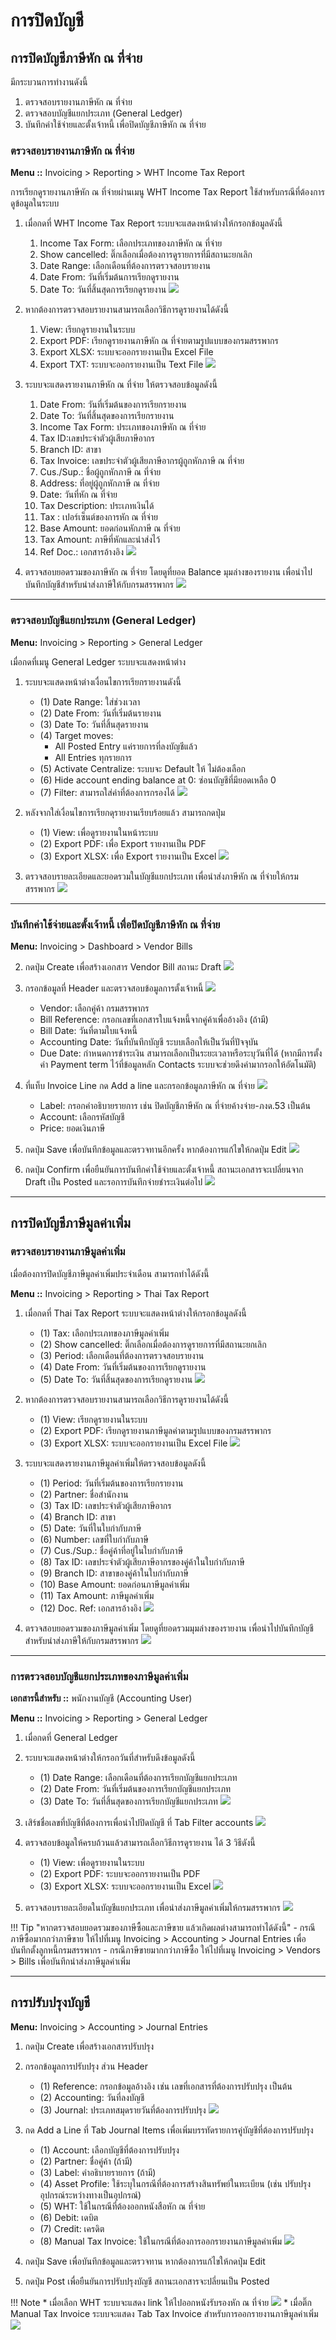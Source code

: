 # การปิดบัญชี

## การปิดบัญชีภาษีหัก ณ ที่จ่าย

มีกระบวนการทำงานดังนี้

1. ตรวจสอบรายงานภาษีหัก ณ ที่จ่าย
2. ตรวจสอบบัญชีแยกประเภท (General Ledger)
3. บันทึกค่าใช้จ่ายและตั้งเจ้าหนี้ เพื่อปิดบัญชีภาษีหัก ณ ที่จ่าย

### ตรวจสอบรายงานภาษีหัก ณ ที่จ่าย

**Menu ::** Invoicing > Reporting > WHT Income Tax Report 

การเรียกดูรายงานภาษีหัก ณ ที่จ่ายผ่านเมนู WHT Income Tax Report ใช้สำหรับกรณีที่ต้องการดูข้อมูลในระบบ

1. เมื่อกดที่ WHT Income Tax Report ระบบจะแสดงหน้าต่างให้กรอกข้อมูลดังนี้
    1. Income Tax Form: เลือกประเภทของภาษีหัก ณ ที่จ่าย
    2. Show cancelled: ติ๊กเลือกเมื่อต้องการดูรายการที่มีสถานะยกเลิก
    3. Date Range: เลือกเดือนที่ต้องการตรวจสอบรายงาน
    4. Date From: วันที่เริ่มต้นการเรียกดูรายงาน
    5. Date To: วันที่สิ้นสุดการเรียกดูรายงาน
    ![](img/whtjv_1.png)

2. หากต้องการตรวจสอบรายงานสามารถเลือกวิธีการดูรายงานได้ดังนี้
    1. View: เรียกดูรายงานในระบบ
    2. Export PDF: เรียกดูรายงานภาษีหัก ณ ที่จ่ายตามรูปแบบของกรมสรรพากร
    3. Export XLSX: ระบบจะออกรายงานเป็น Excel File
    4. Export TXT: ระบบจะออกรายงานเป็น Text File 
![](img/whtjv_4.png)

3. ระบบจะแสดงรายงานภาษีหัก ณ ที่จ่าย ให้ตรวจสอบข้อมูลดังนี้
    1. Date From: วันที่เริ่มต้นของการเรียกรายงาน
    2. Date To: วันที่สิ้นสุดของการเรียกรายงาน
    3. Income Tax Form: ประเภทของภาษีหัก ณ ที่จ่าย
    4. Tax ID:เลขประจำตัวผู้เสียภาษีอากร
    5. Branch ID: สาขา
    6. Tax Invoice: เลขประจำตัวผู้เสียภาษีอากรผู้ถูกหักภาษี ณ ที่จ่าย          
    7. Cus./Sup.: ชื่อผู้ถูกหักภาษี ณ ที่จ่าย
    8. Address: ที่อยู่ผู้ถูกหักภาษี ณ ที่จ่าย
    9. Date: วันที่หัก ณ ที่จ่าย
    10. Tax Description: ประเภทเงินได้
    11. Tax : เปอร์เซ็นต์ของการหัก ณ ที่จ่าย
    12. Base Amount: ยอดก่อนหักภาษี ณ ที่จ่าย
    13. Tax Amount: ภาษีที่หักและนำส่งไว้
    14. Ref Doc.: เอกสารอ้างอิง
    ![](img/whtjv_2.png)    

4. ตรวจสอบยอดรวมของภาษีหัก ณ ที่จ่าย โดยดูที่ยอด Balance มุมล่างของรายงาน เพื่อนำไปบันทึกบัญชีสำหรับนำส่งภาษีให้กับกรมสรรพากร
![](img/whtjv_3.png)

---

### ตรวจสอบบัญชีแยกประเภท (General Ledger)

**Menu:** Invoicing > Reporting > General Ledger

เมื่อกดที่เมนู General Ledger ระบบจะแสดงหน้าต่าง

1. ระบบจะแสดงหน้าต่างเงื่อนไขการเรียกรายงานดังนี้
    * (1) Date Range: ใส่ช่วงเวลา
    * (2) Date From: วันที่เริ่มต้นรายงาน
    * (3) Date To: วันที่สิ้นสุดรายงาน
    * (4) Target moves: 
        - All Posted Entry แค่รายการที่ลงบัญชีแล้ว
        - All Entries ทุกรายการ
    * (5) Activate Centralize: ระบบจะ Default ให้ ไม่ต้องเลือก
    * (6) Hide account ending balance at 0: ซ่อนบัญชีที่มียอดเหลือ 0
    * (7) Filter: สามารถใส่ค่าที่ต้องการกรองได้
![](img/gl_1.png)

2. หลังจากใส่เงื่อนไขการเรียกดุรายงานเรียบร้อยแล้ว สามารถกดปุ่ม
    * (1) View: เพื่อดูรายงานในหน้าระบบ
    * (2) Export PDF: เพื่อ Export รายงานเป็น PDF
    * (3) Export XLSX: เพื่อ Export รายงานเป็น Excel
![](img/gl_2.png)

3. ตรวจสอบรายละเอียดและยอดรวมในบัญชีแยกประเภท เพื่อนำส่งภาษีหัก ณ ที่จ่ายให้กรมสรรพากร
![](img/acc_gl_report_3.png)

---

### บันทึกค่าใช้จ่ายและตั้งเจ้าหนี้ เพื่อปิดบัญชีภาษีหัก ณ ที่จ่าย

**Menu:** Invoicing > Dashboard > Vendor Bills

2. กดปุ่ม Create เพื่อสร้างเอกสาร Vendor Bill สถานะ Draft
![](img/acc_0-2.png)

3. กรอกข้อมูลที่ Header และตรวจสอบข้อมูลการตั้งเจ้าหนี้
![](img/acc_wht_iv_1.png)
    * Vendor: เลือกคู่ค้า กรมสรรพากร
    * Bill Reference: กรอกเลขที่เอกสารใบแจ้งหนี้จากคู่ค้าเพื่ออ้างอิง (ถ้ามี)
    * Bill Date: วันที่ตามใบแจ้งหนี้
    * Accounting Date: วันที่บันทึกบัญชี ระบบเลือกให้เป็นวันที่ปัจจุบัน
    * Due Date: กำหนดการชำระเงิน สามารถเลือกเป็นระยะเวลาหรือระบุวันที่ได้ (หากมีการตั้งค่า Payment term ไว้ที่ข้อมูลหลัก Contacts ระบบจะช่วยดึงค่ามากรอกให้อัตโนมัติ)
     
4. ที่แท็บ Invoice Line กด Add a line และกรอกข้อมูลภาษีหัก ณ ที่จ่าย
![](img/acc_wht_iv_2.png)
    * Label: กรอกคำอธิบายรายการ เช่น ปิดบัญชีภาษีหัก ณ ที่จ่ายค้างจ่าย-ภงด.53 เป็นต้น
    * Account: เลือกรหัสบัญชี
    * Price: ยอดเงินภาษี

5. กดปุ่ม Save เพื่อบันทึกข้อมูลและตรวจทานอีกครั้ง หากต้องการแก้ไขให้กดปุ่ม Edit
![](img/acc_wht_iv_3.png)

6. กดปุ่ม Confirm เพื่อยืนยันการบันทึกค่าใช้จ่ายและตั้งเจ้าหนี้ สถานะเอกสารจะเปลี่ยนจาก Draft เป็น Posted และรอการบันทึกจ่ายชำระเงินต่อไป
![](img/acc_wht_iv_4.png)


---

## การปิดบัญชีภาษีมูลค่าเพิ่ม

### ตรวจสอบรายงานภาษีมูลค่าเพิ่ม 

เมื่อต้องการปิดบัญชีภาษีมูลค่าเพิ่มประจำเดือน สามารถทำได้ดังนี้

**Menu ::** Invoicing > Reporting > Thai Tax Report  

1. เมื่อกดที่ Thai Tax Report ระบบจะแสดงหน้าต่างให้กรอกข้อมูลดังนี้
    * (1) Tax: เลือกประเภทของภาษีมูลค่าเพิ่ม
    * (2) Show cancelled: ติ๊กเลือกเมื่อต้องการดูรายการที่มีสถานะยกเลิก
    * (3) Period: เลือกเดือนที่ต้องการตรวจสอบรายงาน
    * (4) Date From: วันที่เริ่มต้นของการเรียกดูรายงาน
    * (5) Date To: วันที่สิ้นสุดของการเรียกดูรายงาน
    ![](img/vat_1.png)

2. หากต้องการตรวจสอบรายงานสามารถเลือกวิธีการดูรายงานได้ดังนี้
    * (1) View: เรียกดูรายงานในระบบ
    * (2) Export PDF: เรียกดูรายงานภาษีมูลค่าตามรูปแบบของกรมสรรพากร
    * (3) Export XLSX: ระบบจะออกรายงานเป็น Excel File
    ![](img/vat_2.png)

3. ระบบจะแสดงรายงานภาษีมูลค่าเพิ่มให้ตรวจสอบข้อมูลดังนี้
    * (1) Period: วันที่เริ่มต้นของการเรียกรายงาน
    * (2) Partner: ชื่อสำนักงาน
    * (3) Tax ID: เลขประจำตัวผู้เสียภาษีอากร
    * (4) Branch ID: สาขา
    * (5) Date: วันที่ในใบกำกับภาษี
    * (6) Number: เลขที่ใบกำกับภาษี           
    * (7) Cus./Sup.: ชื่อคู่ค้าที่อยู่ในใบกำกับภาษี
    * (8) Tax ID: เลขประจำตัวผู้เสียภาษีอากรของคู่ค้าในใบกำกับภาษี
    * (9) Branch ID: สาขาของคู่ค้าในใบกำกับภาษี
    * (10) Base Amount: ยอดก่อนภาษีมูลค่าเพิ่ม
    * (11) Tax Amount: ภาษีมูลค่าเพิ่ม
    * (12) Doc. Ref: เอกสารอ้างอิง
    ![](img/vat_3.png)    

4. ตรวจสอบยอดรวมของภาษีมูลค่าเพิ่ม โดยดูที่ยอดรวมมุมล่างของรายงาน เพื่อนำไปบันทึกบัญชีสำหรับนำส่งภาษีให้กับกรมสรรพากร
![](img/vat_4.png)


---------------------------------------------

### การตรวจสอบบัญชีแยกประเภทของภาษีมูลค่าเพิ่ม

**เอกสารนี้สำหรับ ::** พนักงานบัญชี (Accounting User)

**Menu ::** Invoicing > Reporting > General Ledger 

1. เมื่อกดที่ General Ledger 

2. ระบบจะแสดงหน้าต่างให้กรอกวันที่สำหรับดึงข้อมูลดังนี้
    * (1) Date Range: เลือกเดือนที่ต้องการเรียกบัญชีแยกประเภท
    * (2) Date From: วันที่เริ่มต้นของการเรียกบัญชีแยกประเภท
    * (3) Date To: วันที่สิ้นสุดของการเรียกบัญชีแยกประเภท
    ![](img/wht_gl_1.png)    

3. เสิร์ชชื่อเลขที่บัญชีที่ต้องการเพื่อนำไปปิดบัญชี ที่ Tab Filter accounts 
![](img/wht_gl_2.png)
4. ตรวจสอบข้อมูลให้ครบถ้วนแล้วสามารถเลือกวิธีการดูรายงาน ได้ 3 วิธีดังนี้
    * (1) View: เพื่อดูรายงานในระบบ
    * (2) Export PDF: ระบบจะออกรายงานเป็น PDF
    * (3) Export XLSX: ระบบจะออกรายงานเป็น Excel
![](img/wht_gl_3.png)
5. ตรวจสอบรายละเอียดในบัญชีแยกประเภท เพื่อนำส่งภาษีมูลค่าเพิ่มให้กรมสรรพากร
![](img/wht_gl_4.png)


!!! Tip "หากตรวจสอบยอดรวมของภาษีซื้อและภาษีขาย แล้วเกิดผลต่างสามารถทำได้ดังนี้"
    - กรณีภาษีซื้อมากกว่าภาษีขาย ให้ไปที่เมนู Invoicing > Accounting > Journal Entries เพื่อบันทึกตั้งลูกหนี้กรมสรรพากร 
    - กรณีภาษีขายมากกว่าภาษีซื้อ ให้ไปที่เมนู Invoicing > Vendors > Bills เพื่อบันทึกนำส่งภาษีมูลค่าเพิ่ม


--------------------------------------------------------------------

## การปรับปรุงบัญชี

**Menu:** Invoicing > Accounting > Journal Entries

1. กดปุ่ม Create เพื่อสร้างเอกสารปรับปรุง

2. กรอกข้อมูลการปรับปรุง ส่วน Header
    * (1) Reference: กรอกข้อมูลอ้างอิง เช่น เลขที่เอกสารที่ต้องการปรับปรุง เป็นต้น
    * (2) Accounting: วันที่ลงบัญชี
    * (3) Journal: ประเภทสมุดรายวันที่ต้องการปรับปรุง
    ![](img/jv_1.png)

3. กด Add a Line ที่ Tab Journal Items เพื่อเพิ่มบรรทัดรายการคู่บัญชีที่ต้องการปรับปรุง
    * (1) Account: เลือกบัญชีที่ต้องการปรับปรุง
    * (2) Partner: ชื่อคู่ค้า (ถ้ามี)
    * (3) Label: คำอธิบายรายการ (ถ้ามี)
    * (4) Asset Profile: ใช้ระบุในกรณีที่ต้องการสร้างสินทรัพย์ในทะเบียน (เช่น ปรับปรุงอุปกรณ์ระหว่างทางเป็นอุปกรณ์)
    * (5) WHT: ใช้ในกรณีที่ต้องออกหนังสือหัก ณ ที่จ่าย
    * (6) Debit: เดบิต
    * (7) Credit: เครดิต
    * (8) Manual Tax Invoice: ใช้ในกรณีที่ต้องการออกรายงานภาษีมูลค่าเพิ่ม
    ![](img/jv_2.png)

3. กดปุ่ม Save เพื่อบันทึกข้อมูลและตรวจทาน หากต้องการแก้ไขให้กดปุ่ม Edit

4. กดปุ่ม Post เพื่อยืนยันการปรับปรุงบัญชี สถานะเอกสารจะปลี่ยนเป็น Posted

!!! Note
    * เมื่อเลือก WHT ระบบจะแสดง link ให้ไปออกหนังรับรองหัก ณ ที่จ่าย
    ![](img/jv_4.png)
    * เมื่อติ๊ก Manual Tax Invoice ระบบจะแสดง Tab Tax Invoice สำหรับการออกรายงานภาษีมูลค่าเพิ่ม
    ![](img/jv_3.png)
